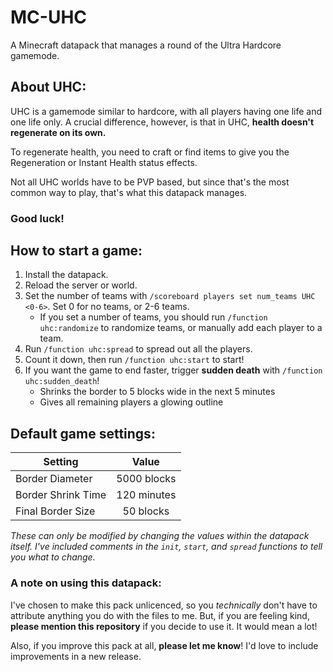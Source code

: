 # MC-UHC
A Minecraft datapack that manages a round of the Ultra Hardcore gamemode.

## About UHC:
UHC is a gamemode similar to hardcore, with all players having one life and one life only. A crucial difference, however, is that in UHC, **health doesn't regenerate on its own.**

To regenerate health, you need to craft or find items to give you the Regeneration or Instant Health status effects.

Not all UHC worlds have to be PVP based, but since that's the most common way to play, that's what this datapack manages.

### Good luck!

## How to start a game:
1. Install the datapack.
2. Reload the server or world.
3. Set the number of teams with `/scoreboard players set num_teams UHC <0-6>`. Set 0 for no teams, or 2-6 teams.
	* If you set a number of teams, you should run `/function uhc:randomize` to randomize teams, or manually add each player to a team.
4. Run `/function uhc:spread` to spread out all the players.
5. Count it down, then run `/function uhc:start` to start!
6. If you want the game to end faster, trigger **sudden death** with `/function uhc:sudden_death`!
	* Shrinks the border to 5 blocks wide in the next 5 minutes
	* Gives all remaining players a glowing outline

## Default game settings:
| Setting            | Value       |
|--------------------|:-----------:|
| Border Diameter    | 5000 blocks |
| Border Shrink Time | 120 minutes |
| Final Border Size  | 50 blocks   |

*These can only be modified by changing the values within the datapack itself. I've included comments in the `init`, `start`, and `spread` functions to tell you what to change.*

### A note on using this datapack:
I've chosen to make this pack unlicenced, so you *technically* don't have to attribute anything you do with the files to me. But, if you are feeling kind, **please mention this repository** if you decide to use it. It would mean a lot!

Also, if you improve this pack at all, **please let me know**! I'd love to include improvements in a new release.
